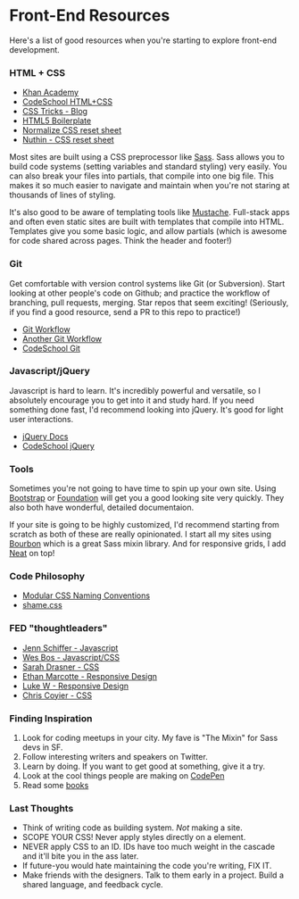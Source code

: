 # Front-End Resources
Here's a list of good resources when you're starting to explore front-end development. 

### HTML + CSS
* [Khan Academy](https://www.khanacademy.org/computing/computer-programming/html-css)
* [CodeSchool HTML+CSS](https://www.codeschool.com/learn/html-css)
* [CSS Tricks - Blog](https://css-tricks.com/snippets/css/)
* [HTML5 Boilerplate](https://github.com/h5bp/html5-boilerplate/blob/master/dist/index.html)
* [Normalize CSS reset sheet](https://necolas.github.io/normalize.css/)
* [Nuthin - CSS reset sheet](https://raw.githubusercontent.com/muledesign/nuthin/master/nuthin.css)

Most sites are built using a CSS preprocessor like [Sass](http://sass-lang.com/). Sass allows you to build code systems (setting variables and standard styling) very easily. You can also break your files into partials, that compile into one big file. This makes it so much easier to navigate and maintain when you're not staring at thousands of lines of styling.

It's also good to be aware of templating tools like [Mustache](https://mustache.github.io/). Full-stack apps and often even static sites are built with templates that compile into HTML. Templates give you some basic logic, and allow partials (which is awesome for code shared across pages. Think the header and footer!)



### Git
Get comfortable with version control systems like Git (or Subversion). Start looking at other people's code on Github; and practice the workflow of branching, pull requests, merging. Star repos that seem exciting! (Seriously, if you find a good resource, send a PR to this repo to practice!)

* [Git Workflow](https://guides.github.com/introduction/flow/)
* [Another Git Workflow](https://bocoup.com/blog/git-workflow-walkthrough-feature-branches)
* [CodeSchool Git](https://www.codeschool.com/learn/git)




### Javascript/jQuery
Javascript is hard to learn. It's incredibly powerful and versatile, so I absolutely encourage you to get into it and study hard. If you need something done fast, I'd recommend looking into jQuery. It's good for light user interactions.

* [jQuery Docs](http://api.jquery.com/)
* [CodeSchool jQuery](https://www.codeschool.com/courses/try-jquery)




### Tools
Sometimes you're not going to have time to spin up your own site. Using [Bootstrap](http://getbootstrap.com/) or [Foundation](http://foundation.zurb.com/) will get you a good looking site very quickly. They also both have wonderful, detailed documentaion. 

If your site is going to be highly customized, I'd recommend starting from scratch as both of these are really opinionated. I start all my sites using [Bourbon](http://bourbon.io/) which is a great Sass mixin library. And for responsive grids, I add [Neat](http://neat.bourbon.io/) on top!




### Code Philosophy
* [Modular CSS Naming Conventions](http://thesassway.com/advanced/modular-css-naming-conventions)
* [shame.css](https://csswizardry.com/2013/04/shame-css/)
 
 
 
 
### FED "thoughtleaders" 
* [Jenn Schiffer - Javascript](https://twitter.com/jennschiffer)
* [Wes Bos - Javascript/CSS](https://twitter.com/wesbos)
* [Sarah Drasner - CSS](https://twitter.com/sarah_edo)
* [Ethan Marcotte - Responsive Design](https://twitter.com/beep)
* [Luke W - Responsive Design](https://twitter.com/lukew)
* [Chris Coyier - CSS](https://twitter.com/chriscoyier)




### Finding Inspiration
1. Look for coding meetups in your city. My fave is  "The Mixin" for Sass devs in SF.
2. Follow interesting writers and speakers on Twitter.
3. Learn by doing. If you want to get good at something, give it a try.
4. Look at the cool things people are making on [CodePen](https://codepen.io/pens/)
5. Read some [books](https://abookapart.com/collections/front-end-fundamentals)




### Last Thoughts
- Think of writing code as building system. _Not_ making a site.
- SCOPE YOUR CSS! Never apply styles directly on a element.
- NEVER apply CSS to an ID. IDs have too much weight in the cascade and it'll bite you in the ass later.
- If future-you would hate maintaining the code you're writing, FIX IT.
- Make friends with the designers. Talk to them early in a project. Build a shared language, and feedback cycle. 

